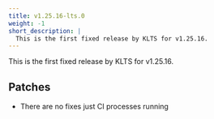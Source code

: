 ```yaml
---
title: v1.25.16-lts.0
weight: -1
short_description: |
  This is the first fixed release by KLTS for v1.25.16.
---
```


This is the first fixed release by KLTS for v1.25.16.

## Patches

- There are no fixes just CI processes running
